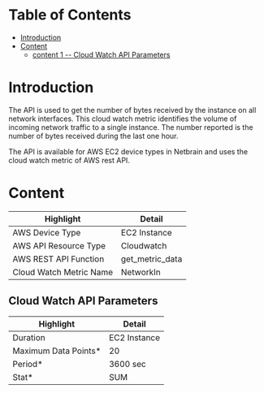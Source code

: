 # Table of Contents
- [Introduction](#introduction)
- [Content](#content)
    - [content 1 -- Cloud Watch API Parameters](#content-1) 


# Introduction <a name="introduction"></a>
The API is used to get the number of bytes received by the instance on all network interfaces. This cloud watch metric identifies the volume of incoming network traffic to a single instance. 
The number reported is the number of bytes received during the last one hour.

The API is available for AWS EC2 device types in Netbrain and uses the cloud watch metric of AWS rest API.

# Content <a name="content"></a>
|**Highlight**|**Detail**|
|------|------|
| AWS Device Type | EC2 Instance |
| AWS API Resource Type | Cloudwatch |
| AWS REST API Function | get_metric_data |
| Cloud Watch Metric Name | NetworkIn |

## Cloud Watch API Parameters <a name="content-1"></a>

|**Highlight**|**Detail**|
|------|------|
| Duration | EC2 Instance |
| Maximum Data Points* | 20 |
| Period* | 3600 sec |
| Stat* | SUM |